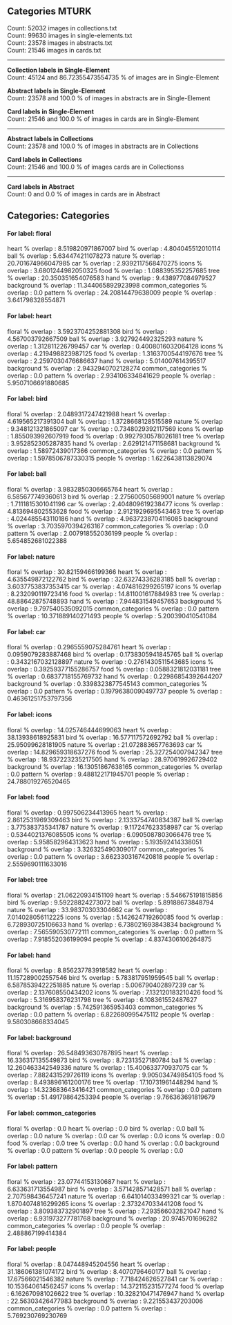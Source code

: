 ## Categories MTURK

Count:  52032 images in collections.txt<br/>
Count:  99630 images in single-elements.txt<br/>
Count:  23578 images in abstracts.txt<br/>
Count:  21546 images in cards.txt<br/>

----------------------------------------------------------------------------------------------------

**Collection labels in Single-Element**<br/>
Count:  45124  and  86.72355473554735 %  of images are in Single-Element<br/>

**Abstract labels in Single-Element**<br/>
Count:  23578  and  100.0 %  of images in abstracts are in Single-Element<br/>

**Card labels in Single-Element**<br/>
Count:  21546  and  100.0 %  of images in cards are in Single-Element<br/>

----------------------------------------------------------------------------------------------------

**Abstract labels in Collections**<br/>
Count:  23578  and  100.0 %  of images in abstracts are in Collections<br/>

**Card labels in Collections**<br/>
Count:  21546  and  100.0 %  of images cards are in Collectionss<br/>

----------------------------------------------------------------------------------------------------

**Card labels in Abstract**<br/>
Count:  0  and  0.0 %  of images in cards are in Abstract<br/>


## Categories: Categories

#### For label: floral
heart % overlap : 8.519820971867007
bird % overlap : 4.804045512010114
ball % overlap : 5.634474211078273
nature % overlap : 20.701674966047985
car % overlap : 2.9392117568470275
icons % overlap : 3.6801244982050325
food % overlap : 1.088395352257685
tree % overlap : 20.350351654076583
hand % overlap : 9.438977084979527
background % overlap : 11.344065892923998
common_categories % overlap : 0.0
pattern % overlap : 24.20814479638009
people % overlap : 3.641798328554871


#### For label: heart
floral % overlap : 3.5923704252881308
bird % overlap : 4.567003792667509
ball % overlap : 3.927924492325293
nature % overlap : 1.312811226799457
car % overlap : 0.4008016032064128
icons % overlap : 4.219498823987125
food % overlap : 1.3163700544197676
tree % overlap : 2.2597030476686637
hand % overlap : 5.014007614395517
background % overlap : 2.9432940702128274
common_categories % overlap : 0.0
pattern % overlap : 2.934106334841629
people % overlap : 5.9507106691880685


#### For label: bird
floral % overlap : 2.0489317247421988
heart % overlap : 4.619565217391304
ball % overlap : 1.3728668128515589
nature % overlap : 9.348121321865097
car % overlap : 0.7348029392117569
icons % overlap : 1.855093992607919
food % overlap : 0.9927930578026181
tree % overlap : 3.952852305287835
hand % overlap : 2.629121471158681
background % overlap : 1.58972439017366
common_categories % overlap : 0.0
pattern % overlap : 1.5978506787330315
people % overlap : 1.6226438113829074


#### For label: ball
floral % overlap : 3.9832850306665764
heart % overlap : 6.585677749360613
bird % overlap : 2.275600505689001
nature % overlap : 1.7111815301041196
car % overlap : 2.404809619238477
icons % overlap : 4.813694802553628
food % overlap : 2.9121929695543463
tree % overlap : 4.024485543110186
hand % overlap : 4.9637238704116085
background % overlap : 3.7035970394263167
common_categories % overlap : 0.0
pattern % overlap : 2.007918552036199
people % overlap : 5.654852681022388


#### For label: nature
floral % overlap : 30.82159466199366
heart % overlap : 4.635549872122762
bird % overlap : 32.63274336283185
ball % overlap : 3.6037753837353415
car % overlap : 4.074816299265197
icons % overlap : 8.232090119723416
food % overlap : 14.811001617884983
tree % overlap : 48.88642875748893
hand % overlap : 7.944831549457653
background % overlap : 9.797540535092015
common_categories % overlap : 0.0
pattern % overlap : 10.371889140271493
people % overlap : 5.200390410541084


#### For label: car
floral % overlap : 0.2965559075284761
heart % overlap : 0.0959079283887468
bird % overlap : 0.1738305941845765
ball % overlap : 0.3432167032128897
nature % overlap : 0.2761430511543685
icons % overlap : 0.39259377155286757
food % overlap : 0.0588321812031181
tree % overlap : 0.6837718155769732
hand % overlap : 0.22986854392644207
background % overlap : 0.3398323877545143
common_categories % overlap : 0.0
pattern % overlap : 0.19796380090497737
people % overlap : 0.46361251753797356


#### For label: icons
floral % overlap : 14.025746444699063
heart % overlap : 38.13938618925831
bird % overlap : 16.577117572692792
ball % overlap : 25.95099628181905
nature % overlap : 21.072883657763693
car % overlap : 14.829659318637276
food % overlap : 25.327254007942347
tree % overlap : 18.937223235217505
hand % overlap : 28.970619926729402
background % overlap : 16.13051867638165
common_categories % overlap : 0.0
pattern % overlap : 9.488122171945701
people % overlap : 24.788019276520465


#### For label: food
floral % overlap : 0.997506234413965
heart % overlap : 2.8612531969309463
bird % overlap : 2.1333754740834387
ball % overlap : 3.775383735341787
nature % overlap : 9.117247623358987
car % overlap : 0.5344021376085505
icons % overlap : 6.0905087803066476
tree % overlap : 5.958582964313623
hand % overlap : 5.193592414338051
background % overlap : 3.326325490309017
common_categories % overlap : 0.0
pattern % overlap : 3.6623303167420818
people % overlap : 2.5559690111633016


#### For label: tree
floral % overlap : 21.06220934151109
heart % overlap : 5.546675191815856
bird % overlap : 9.59228824273072
ball % overlap : 5.89188673848794
nature % overlap : 33.98370303304662
car % overlap : 7.014028056112225
icons % overlap : 5.142624719260085
food % overlap : 6.728930725106633
hand % overlap : 6.738021693843834
background % overlap : 7.565590530772111
common_categories % overlap : 0.0
pattern % overlap : 7.918552036199094
people % overlap : 4.8374306106264875


#### For label: hand
floral % overlap : 8.856237783918582
heart % overlap : 11.157289002557546
bird % overlap : 5.783817951959545
ball % overlap : 6.5878539422251885
nature % overlap : 5.006790402897239
car % overlap : 2.137608550434202
icons % overlap : 7.132120183210426
food % overlap : 5.316958376231798
tree % overlap : 6.108361552487627
background % overlap : 5.742591365953403
common_categories % overlap : 0.0
pattern % overlap : 6.822680995475112
people % overlap : 9.580308668334045


#### For label: background
floral % overlap : 26.548493630787895
heart % overlap : 16.336317135549873
bird % overlap : 8.72313527180784
ball % overlap : 12.260463342549336
nature % overlap : 15.400633770937075
car % overlap : 7.882431529726119
icons % overlap : 9.905034749854105
food % overlap : 8.493896161200176
tree % overlap : 17.10731961448294
hand % overlap : 14.323683643416421
common_categories % overlap : 0.0
pattern % overlap : 51.49179864253394
people % overlap : 9.766363691819679


#### For label: common_categories
floral % overlap : 0.0
heart % overlap : 0.0
bird % overlap : 0.0
ball % overlap : 0.0
nature % overlap : 0.0
car % overlap : 0.0
icons % overlap : 0.0
food % overlap : 0.0
tree % overlap : 0.0
hand % overlap : 0.0
background % overlap : 0.0
pattern % overlap : 0.0
people % overlap : 0.0


#### For label: pattern
floral % overlap : 23.07744153130687
heart % overlap : 6.633631713554987
bird % overlap : 3.571428571428571
ball % overlap : 2.707598436457241
nature % overlap : 6.641014033499321
car % overlap : 1.8704074816299265
icons % overlap : 2.373247033441208
food % overlap : 3.809383732901897
tree % overlap : 7.293566032821047
hand % overlap : 6.931973277781768
background % overlap : 20.9745701696282
common_categories % overlap : 0.0
people % overlap : 2.488867199414384


#### For label: people
floral % overlap : 8.047448945204556
heart % overlap : 31.186061381074172
bird % overlap : 8.4070796460177
ball % overlap : 17.67566021546382
nature % overlap : 7.718424626527841
car % overlap : 10.153640614562457
icons % overlap : 14.372115231577274
food % overlap : 6.162670981026622
tree % overlap : 10.328210471476947
hand % overlap : 22.56303426477983
background % overlap : 9.221553437203006
common_categories % overlap : 0.0
pattern % overlap : 5.769230769230769
